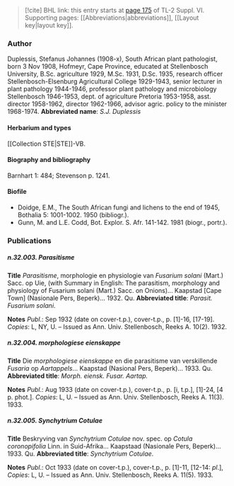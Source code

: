 > [!cite] BHL link: this entry starts at [page 175](https://www.biodiversitylibrary.org/page/33260163) of TL-2 Suppl. VI.
> Supporting pages: [[Abbreviations|abbreviations]], [[Layout key|layout key]].

### Author

Duplessis, Stefanus Johannes (1908-x), South African plant pathologist, born 3 Nov 1908, Hofmeyr, Cape Province, educated at Stellenbosch University, B.Sc. agriculture 1929, M.Sc. 1931, D.Sc. 1935, research officer Stellenbosch-Elsenburg Agricultural College 1929-1943, senior lecturer in plant pathology 1944-1946, professor plant pathology and microbiology Stellenbosch 1946-1953, dept. of agriculture Pretoria 1953-1958, asst. director 1958-1962, director 1962-1966, advisor agric. policy to the minister 1968-1974. 
**Abbreviated name**: *S.J. Duplessis*

#### Herbarium and types

[[Collection STE|STE]]-VB.

#### Biography and bibliography

Barnhart 1: 484; Stevenson p. 1241.

#### Biofile

- Doidge, E.M., The South African fungi and lichens to the end of 1945, Bothalia 5: 1001-1002. 1950 (bibliogr.).
- Gunn, M. and L.E. Codd, Bot. Explor. S. Afr. 141-142. 1981 (biogr., portr.).

### Publications

##### n.32.003. Parasitisme

**Title**
*Parasitisme*, morphologie en physiologie van *Fusarium solani* (Mart.) Sacc. op Uie, (with Summary in English: The parasitism, morphology and physiology of Fusarium solani (Mart.) Sacc. on Onions)... Kaapstad \[Cape Town\] (Nasionale Pers, Beperk)... 1932. Qu.
**Abbreviated title**: *Parasit. Fusarium solani*.

**Notes**
*Publ*.: Sep 1932 (date on cover-t.p.), cover-t.p., p. \[1\]-16, \[17-19\]. *Copies*: L, NY, U. – Issued as Ann. Univ. Stellenbosch, Reeks A. 10(2). 1932.

##### n.32.004. morphologiese eienskappe

**Title**
Die *morphologiese eienskappe* en die parasitisme van verskillende *Fusaria* op *Aartappels*... Kaapstad (Nasional Pers, Beperk)... 1933. Qu.
**Abbreviated title**: *Morph. eiensk. Fusar. Aartap.*

**Notes**
*Publ*.: Aug 1933 (date on cover-t.p.), cover-t.p., p. \[i, t.p.\], \[1\]-24, \[4 p. phot.\]. *Copies*: L, U. – Issued as Ann. Univ. Stellenbosch, Reeks A. 11(3). 1933.

##### n.32.005. Synchytrium Cotulae

**Title**
Beskryving van *Synchytrium Cotulae* nov. spec. op *Cotula coronopifolia* Linn. in Suid-Afrika... Kaapstaad (Nasionale Pers, Beperk)... 1933. Qu.
**Abbreviated title**: *Synchytrium Cotulae*.

**Notes**
*Publ*.: Oct 1933 (date on cover-t.p.), cover-t.p., p. \[1\]-11, \[12-14: *pl*.\], *Copies*: L, U. – Issued as Ann. Univ. Stellenbosch, Reeks A. 11(5). 1933.


